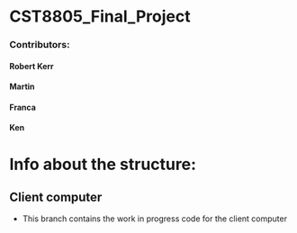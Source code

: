 # CST8805_Final_Project
### Contributors: 
#### Robert Kerr 
#### Martin
#### Franca
#### Ken

# Info about the structure:

## Client computer
 - This branch contains the work in progress code for the client computer
